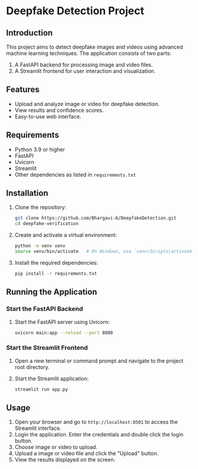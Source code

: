 # Deepfake Detection Project

## Introduction

This project aims to detect deepfake images and videos using advanced machine learning techniques. The application consists of two parts:
1. A FastAPI backend for processing image and video files.
2. A Streamlit frontend for user interaction and visualization.

## Features

- Upload and analyze image or video for deepfake detection.
- View results and confidence scores.
- Easy-to-use web interface.

## Requirements

- Python 3.9 or higher
- FastAPI
- Uvicorn
- Streamlit
- Other dependencies as listed in `requirements.txt`

## Installation

1. Clone the repository:

    ```bash
    git clone https://github.com/Bhargavi-6/DeepfakeDetection.git
    cd deepfake-verification
    ```

2. Create and activate a virtual environment:

    ```bash
    python -m venv venv
    source venv/bin/activate   # On Windows, use `venv\Scripts\activate`
    ```

3. Install the required dependencies:

    ```bash
    pip install -r requirements.txt
    ```

## Running the Application

### Start the FastAPI Backend

1. Start the FastAPI server using Uvicorn:

    ```bash
    uvicorn main:app --reload --port 8000
    ```

### Start the Streamlit Frontend

1. Open a new terminal or command prompt and navigate to the project root directory.

2. Start the Streamlit application:

    ```bash
    streamlit run app.py
    ```

## Usage

1. Open your browser and go to `http://localhost:8501` to access the Streamlit interface.
2. Login the application. Enter the credentials and double click the login button.
3. Choose image or video to upload.
4. Upload a image or video file and click the "Upload" button.
5. View the results displayed on the screen.
